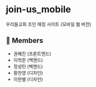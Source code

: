 # join-us_mobile
우리들교회 조인 매칭 사이트 (모바일 웹 버전)

## 👥 Members
- 권혜진 (프론트엔드) 
- 이학준 (백엔드)
- 정성민 (벡엔드)
- 황찬영 (디자인)
- 이한별 (디자인)